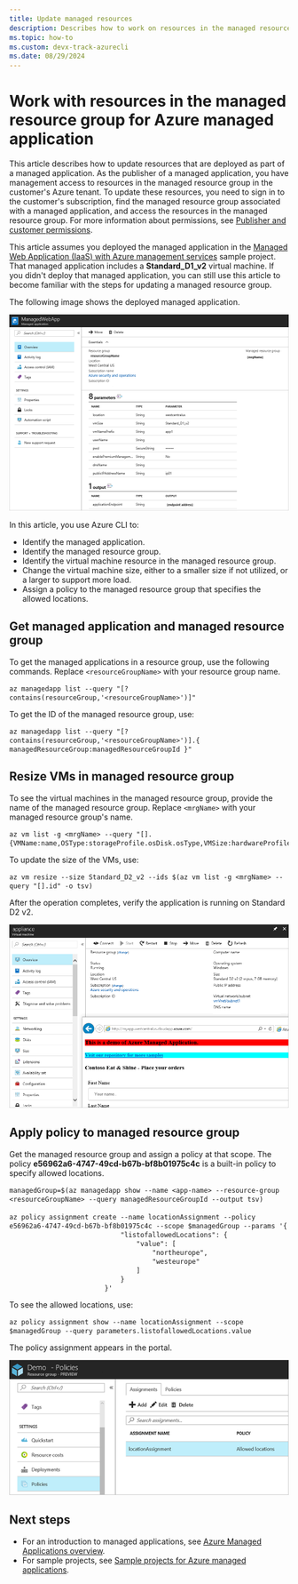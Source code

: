 ```yaml
---
title: Update managed resources
description: Describes how to work on resources in the managed resource group for an Azure managed application.
ms.topic: how-to
ms.custom: devx-track-azurecli
ms.date: 08/29/2024
---
```


# Work with resources in the managed resource group for Azure managed application

This article describes how to update resources that are deployed as part of a managed application. As the publisher of a managed application, you have management access to resources in the managed resource group in the customer's Azure tenant. To update these resources, you need to sign in to the customer's subscription, find the managed resource group associated with a managed application, and access the resources in the managed resource group. For more information about permissions, see [Publisher and customer permissions](./overview.md#publisher-and-customer-permissions).

This article assumes you deployed the managed application in the [Managed Web Application (IaaS) with Azure management services](https://github.com/Azure/azure-managedapp-samples/tree/master/Managed%20Application%20Sample%20Packages/201-managed-web-app) sample project. That managed application includes a **Standard_D1_v2** virtual machine. If you didn't deploy that managed application, you can still use this article to become familiar with the steps for updating a managed resource group.

The following image shows the deployed managed application.

![Deployed managed application](./media/update-managed-resources/deployed.png)

In this article, you use Azure CLI to:

- Identify the managed application.
- Identify the managed resource group.
- Identify the virtual machine resource in the managed resource group.
- Change the virtual machine size, either to a smaller size if not utilized, or a larger to support more load.
- Assign a policy to the managed resource group that specifies the allowed locations.

## Get managed application and managed resource group

To get the managed applications in a resource group, use the following commands. Replace `<resourceGroupName>` with your resource group name.

```azurecli-interactive
az managedapp list --query "[?contains(resourceGroup,'<resourceGroupName>')]"
```

To get the ID of the managed resource group, use:

```azurecli-interactive
az managedapp list --query "[?contains(resourceGroup,'<resourceGroupName>')].{ managedResourceGroup:managedResourceGroupId }"
```

## Resize VMs in managed resource group

To see the virtual machines in the managed resource group, provide the name of the managed resource group. Replace `<mrgName>` with your managed resource group's name.

```azurecli-interactive
az vm list -g <mrgName> --query "[].{VMName:name,OSType:storageProfile.osDisk.osType,VMSize:hardwareProfile.vmSize}"
```

To update the size of the VMs, use:

```azurecli-interactive
az vm resize --size Standard_D2_v2 --ids $(az vm list -g <mrgName> --query "[].id" -o tsv)
```

After the operation completes, verify the application is running on Standard D2 v2.

![Managed application using Standard D2 v2](./media/update-managed-resources/upgraded.png)

## Apply policy to managed resource group

Get the managed resource group and assign a policy at that scope. The policy **e56962a6-4747-49cd-b67b-bf8b01975c4c** is a built-in policy to specify allowed locations.

```azurecli-interactive
managedGroup=$(az managedapp show --name <app-name> --resource-group <resourceGroupName> --query managedResourceGroupId --output tsv)

az policy assignment create --name locationAssignment --policy e56962a6-4747-49cd-b67b-bf8b01975c4c --scope $managedGroup --params '{
                            "listofallowedLocations": {
                                "value": [
                                    "northeurope",
                                    "westeurope"
                                ]
                            }
                        }'
```

To see the allowed locations, use:

```azurecli-interactive
az policy assignment show --name locationAssignment --scope $managedGroup --query parameters.listofallowedLocations.value
```

The policy assignment appears in the portal.

![View policy assignment](./media/update-managed-resources/assignment.png)

## Next steps

- For an introduction to managed applications, see [Azure Managed Applications overview](overview.md).
- For sample projects, see [Sample projects for Azure managed applications](sample-projects.md).
